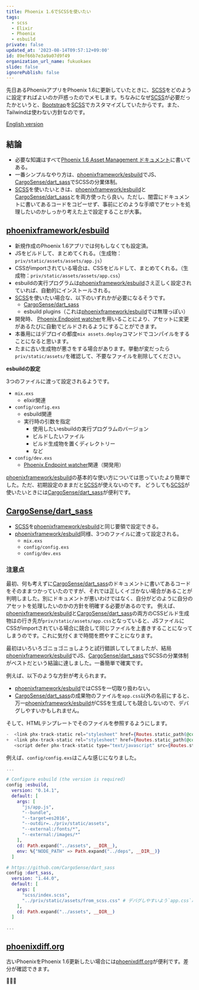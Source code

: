 ```yaml
---
title: Phoenix 1.6でSCSSを使いたい
tags:
  - scss
  - Elixir
  - Phoenix
  - esbuild
private: false
updated_at: '2023-08-14T09:57:12+09:00'
id: 89ef66b7e3a9a07d9f49
organization_url_name: fukuokaex
slide: false
ignorePublish: false
---
```

[phoenixframework/esbuild]: https://github.com/phoenixframework/esbuild
[flatpickr]: https://github.com/flatpickr/flatpickr
[CargoSense/dart_sass]: https://github.com/CargoSense/dart_sass
[phoenixdiff.org]: https://www.phoenixdiff.org/?source=1.5.13&target=1.6.2
[Bootstrap]: https://getbootstrap.com/
[SCSS]: https://sass-lang.com/
[Phoenix.Endpoint watcher]: https://hexdocs.pm/phoenix/Phoenix.Endpoint.html#module-runtime-configuration

先日あるPhoenixアプリをPhoenix 1.6に更新していたときに、[SCSS]をどのように設定すればよいのか戸惑ったのでメモします。ちなみになぜ[SCSS]が必要だったかというと、[Bootstrap]を[SCSS]でカスタマイズしていたからです。また、Tailwindは使わない方針なのです。

[English version](https://dev.to/mnishiguchi/elixir-phoenix-16-esbuild-scss-1go7)

## 結論

- 必要な知識はすべて[Phoenix 1.6 Asset Management ドキュメント](https://hexdocs.pm/phoenix/asset_management.html)に書いてある。
- 一番シンプルなやり方は、[phoenixframework/esbuild]でJS、[CargoSense/dart_sass]でSCSSの分業体制。
- [SCSS]を使いたいときは、[phoenixframework/esbuild]と[CargoSense/dart_sass]とを両方使ったら良い。ただし、闇雲にドキュメントに書いてあるコードをコピーせず、事前にどのような手順でアセットを処理したいのかしっかり考えた上で設定することが大事。

## [phoenixframework/esbuild]

- 新規作成のPhoenix 1.6アプリでは何もしなくても設定済。
- JSをビルドして、まとめてくれる。（生成物：`priv/static/assets/assets/app.js`）
- CSSがimportされている場合は、CSSをビルドして、まとめてくれる。（生成物：`priv/static/assets/assets/app.css`）
- esbuildの実行プログラムは[phoenixframework/esbuild]さえ正しく設定されていれば、自動的にインストールされる。
- [SCSS]を使いたい場合な、以下のいずれかが必要になるそうです。
  - [CargoSense/dart_sass]
  - esbuild plugins（これは[phoenixframework/esbuild]では無理っぽい）
- 開発時、 [Phoenix.Endpoint watcher]を用いることにより、アセットに変更があるたびに自動でビルドされるようにすることができます。
- 本番用にはデプロイの都度`mix assets.deploy`コマンドでコンパイルをすることになると思います。
- たまに古い生成物が悪さをする場合があります。挙動が変だったら`priv/static/assets/`を確認して、不要なファイルを削除してください。

**esbuildの設定**

3つのファイルに渡って設定されるようです。

- `mix.exs`
  - elixir関連
- `config/config.exs`
  - esbuild関連
  - 実行時の引数を指定
    - 使用したいesbuildの実行プログラムのバージョン
    - ビルドしたいファイル
    - ビルド生成物を置くディレクトリー
    - など
- `config/dev.exs`
  - [Phoenix.Endpoint watcher]関連（開発用）

[phoenixframework/esbuild]の基本的な使い方については思っていたより簡単でした。ただ、初期設定のままだと[SCSS]が使えないのです。
どうしても[SCSS]が使いたいときには[CargoSense/dart_sass]が便利です。

## [CargoSense/dart_sass]

- [SCSS]を[phoenixframework/esbuild]と同じ要領で設定できる。
- [phoenixframework/esbuild]同様、3つのファイルに渡って設定される。
  - `mix.exs`
  - `config/config.exs`
  - `config/dev.exs`

### 注意点

最初、何も考えずに[CargoSense/dart_sass]のドキュメントに書いてあるコードをそのままつかっていたのですが、それでは正しくイゴかない場合があることが判明しました。別にドキュメントが悪いわけではなく、自分がどのように自分のアセットを処理したいのかの方針を明確する必要があるのです。
例えば、[phoenixframework/esbuild]と[CargoSense/dart_sass]の両方のCSSビルド生成物はの行き先が`priv/static/assets/app.css`となっていると、JSファイルにCSSがimportされている場合に競合して同じファイルを上書きすることになってしまうのです。これに気付くまで時間を燃やすことになります。

最初はいろいろゴニョゴニョしようと試行錯誤してしてましたが、結局[phoenixframework/esbuild]でJS、[CargoSense/dart_sass]でSCSSの分業体制がベストだという結論に達しました。一番簡単で確実です。

例えば、以下のような方針が考えられます。

- [phoenixframework/esbuild]ではCSSを一切取り扱わない。
- [CargoSense/dart_sass]の成果物のファイルを`app.css`以外の名前にすると、万一[phoenixframework/esbuild]がCSSを生成しても競合しないので、デバグしやすいかもしれません。

そして、HTMLテンプレートでそのファイルを参照するようにします。

```diff_html:lib/my_app_web/templates/layout/root.html.heex
-  <link phx-track-static rel="stylesheet" href={Routes.static_path(@conn, "/assets/app.css")}/>
+  <link phx-track-static rel="stylesheet" href={Routes.static_path(@conn, "/assets/from_scss.css")}/>
   <script defer phx-track-static type="text/javascript" src={Routes.static_path(@conn, "/assets/app.js")}></script>
```

例えば、`config/config.exs`はこんな感じになりました。

```elixir:config/config.exs
...

# Configure esbuild (the version is required)
config :esbuild,
  version: "0.14.1",
  default: [
    args: [
      "js/app.js",
      "--bundle",
      "--target=es2016",
      "--outdir=../priv/static/assets",
      "--external:/fonts/*",
      "--external:/images/*"
    ],
    cd: Path.expand("../assets", __DIR__),
    env: %{"NODE_PATH" => Path.expand("../deps", __DIR__)}
  ]

# https://github.com/CargoSense/dart_sass
config :dart_sass,
  version: "1.44.0",
  default: [
    args: [
      "scss/index.scss",
      "../priv/static/assets/from_scss.css" # デバグしやすいよう`app.css`以外の名前にする
    ],
    cd: Path.expand("../assets", __DIR__)
  ]

...
```

## [phoenixdiff.org]

古いPhoenixをPhoenix 1.6更新したい場合には[phoenixdiff.org]が便利です。差分が確認できます。

:tada::tada::tada:
